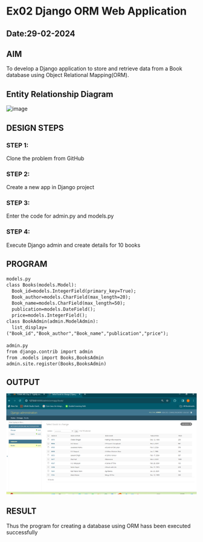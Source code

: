 # Ex02 Django ORM Web Application
## Date:29-02-2024

## AIM
To develop a Django application to store and retrieve data from a Book database using Object Relational Mapping(ORM).

## Entity Relationship Diagram
<img width="584" alt="image" src="https://github.com/1808charitha/ORM/assets/132996838/8b349fcd-d8fe-4f7a-bf50-f24179d87c2e">



## DESIGN STEPS

### STEP 1:
Clone the problem from GitHub

### STEP 2:
Create a new app in Django project

### STEP 3:
Enter the code for admin.py and models.py

### STEP 4:
Execute Django admin and create details for 10 books

## PROGRAM

```
models.py
class Books(models.Model):
  Book_id=models.IntegerField(primary_key=True);
  Book_author=models.CharField(max_length=20);
  Book_name=models.CharField(max_length=50);
  publication=models.DateField();
  price=models.IntegerField();
class BookAdmin(admin.ModelAdmin):
  list_display=("Book_id","Book_author","Book_name","publication","price");

admin.py
from django.contrib import admin
from .models import Books,BooksAdmin
admin.site.register(Books,BooksAdmin)
```


## OUTPUT
![alt text](<booklist ss.png>)



## RESULT
Thus the program for creating a database using ORM hass been executed successfully
